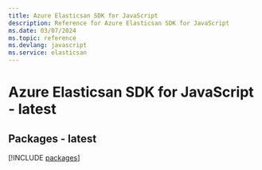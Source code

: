 ```yaml
---
title: Azure Elasticsan SDK for JavaScript
description: Reference for Azure Elasticsan SDK for JavaScript
ms.date: 03/07/2024
ms.topic: reference
ms.devlang: javascript
ms.service: elasticsan
---
```

# Azure Elasticsan SDK for JavaScript - latest
## Packages - latest
[!INCLUDE [packages](elasticsan-index.md)]